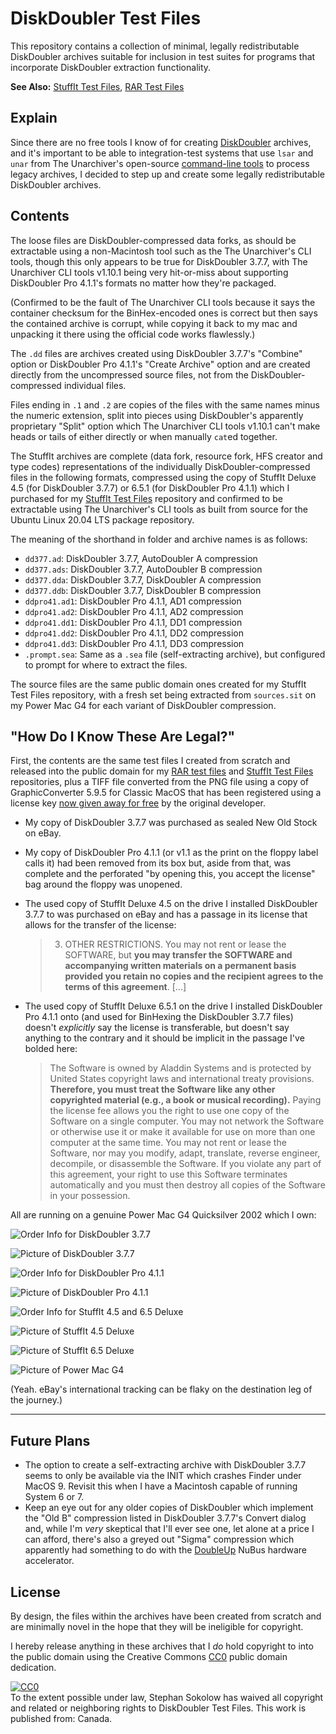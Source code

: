# DiskDoubler Test Files

This repository contains a collection of minimal, legally redistributable
DiskDoubler archives suitable for inclusion in test suites for programs that
incorporate DiskDoubler extraction functionality.

**See Also:**
[StuffIt Test Files](https://github.com/ssokolow/stuffit-test-files/),
[RAR Test Files](https://github.com/ssokolow/rar-test-files)

## Explain

Since there are no free tools I know of for creating
[DiskDoubler](https://en.wikipedia.org/wiki/DiskDoubler) archives, and it's
important to be able to integration-test systems that use `lsar` and `unar` from
The Unarchiver's open-source
[command-line tools](https://theunarchiver.com/command-line) to process legacy
archives, I decided to step up and create some legally redistributable
DiskDoubler archives.

## Contents

The loose files are DiskDoubler-compressed data forks, as should be extractable
using a non-Macintosh tool such as the The Unarchiver's CLI tools, though this
only appears to be true for DiskDoubler 3.7.7, with The Unarchiver CLI tools
v1.10.1 being very hit-or-miss about supporting DiskDoubler Pro 4.1.1's formats
no matter how they're packaged.

(Confirmed to be the fault of The Unarchiver CLI tools because it says the
container checksum for the BinHex-encoded ones is correct but then says the
contained archive is corrupt, while copying it back to my mac and unpacking it
there using the official code works flawlessly.)

The `.dd` files are archives created using DiskDoubler 3.7.7's "Combine" option
or DiskDoubler Pro 4.1.1's "Create Archive" option and are created directly from
the uncompressed source files, not from the DiskDoubler-compressed individual
files.

Files ending in `.1` and `.2` are copies of the files with the same names minus
the numeric extension, split into pieces using DiskDoubler's apparently
proprietary "Split" option which The Unarchiver CLI tools v1.10.1 can't make
heads or tails of either directly or when manually `cat`ed together.

The StuffIt archives are complete (data fork, resource fork, HFS creator and
type codes) representations of the individually DiskDoubler-compressed files in
the following formats, compressed using the copy of StuffIt Deluxe 4.5 (for
DiskDoubler 3.7.7) or 6.5.1 (for DiskDoubler Pro 4.1.1) which I purchased for my
[StuffIt Test Files](https://github.com/ssokolow/stuffit-test-files/) repository
and confirmed to be extractable using The Unarchiver's CLI tools as built from
source for the Ubuntu Linux 20.04 LTS package repository.

The meaning of the shorthand in folder and archive names is as follows:

- `dd377.ad`: DiskDoubler 3.7.7, AutoDoubler A compression
- `dd377.ads`: DiskDoubler 3.7.7, AutoDoubler B compression
- `dd377.dda`: DiskDoubler 3.7.7, DiskDoubler A compression
- `dd377.ddb`: DiskDoubler 3.7.7, DiskDoubler B compression
- `ddpro41.ad1`: DiskDoubler Pro 4.1.1, AD1 compression
- `ddpro41.ad2`: DiskDoubler Pro 4.1.1, AD2 compression
- `ddpro41.dd1`: DiskDoubler Pro 4.1.1, DD1 compression
- `ddpro41.dd2`: DiskDoubler Pro 4.1.1, DD2 compression
- `ddpro41.dd3`: DiskDoubler Pro 4.1.1, DD3 compression
- `.prompt.sea`: Same as a `.sea` file (self-extracting archive), but configured
  to prompt for where to extract the files.

The source files are the same public domain ones created for my StuffIt Test
Files repository, with a fresh set being extracted from `sources.sit` on my
Power Mac G4 for each variant of DiskDoubler compression.

## "How Do I Know These Are Legal?"

First, the contents are the same test files I created from scratch and released
into the public domain for my
[RAR test files](https://github.com/ssokolow/rar-test-files) and
[StuffIt Test Files](https://github.com/ssokolow/stuffit-test-files/)
repositories, plus a TIFF file converted from the PNG file using a copy of
GraphicConverter 5.9.5 for Classic MacOS that has been registered using a
license key
[now given away for free](https://www.lemkesoft.de/en/products/graphicconverter/download/download-old-versions/)
by the original developer.

- My copy of DiskDoubler 3.7.7 was purchased as sealed New Old Stock on eBay.
- My copy of DiskDoubler Pro 4.1.1 (or v1.1 as the print on the floppy label
  calls it) had been removed from its box but, aside from that, was complete and
  the perforated "by opening this, you accept the license" bag around the floppy
  was unopened.
- The used copy of StuffIt Deluxe 4.5 on the drive I installed DiskDoubler 3.7.7
  to was purchased on eBay and has a passage in its license that allows for the
  transfer of the license:

  > 3. OTHER RESTRICTIONS. You may not rent or lease the SOFTWARE, but **you may
  >    transfer the SOFTWARE and accompanying written materials on a permanent
  >    basis provided you retain no copies and the recipient agrees to the terms
  >    of this agreement**. [...]

- The used copy of StuffIt Deluxe 6.5.1 on the drive I installed DiskDoubler Pro
  4.1.1 onto (and used for BinHexing the DiskDoubler 3.7.7 files) doesn't
  _explicitly_ say the license is transferable, but doesn't say anything to the
  contrary and it should be implicit in the passage I've bolded here:

  > The Software is owned by Aladdin Systems and is protected by United States
  > copyright laws and international treaty provisions. **Therefore, you must
  > treat the Software like any other copyrighted material (e.g., a book or
  > musical recording).** Paying the license fee allows you the right to use one
  > copy of the Software on a single computer. You may not network the Software
  > or otherwise use it or make it available for use on more than one computer
  > at the same time. You may not rent or lease the Software, nor may you
  > modify, adapt, translate, reverse engineer, decompile, or disassemble the
  > Software. If you violate any part of this agreement, your right to use this
  > Software terminates automatically and you must then destroy all copies of
  > the Software in your possession.

All are running on a genuine Power Mac G4 Quicksilver 2002 which I own:

![Order Info for DiskDoubler 3.7.7](photos/dd377_order_info.jpg)

![Picture of DiskDoubler 3.7.7](photos/dd377.jpg)

![Order Info for DiskDoubler Pro 4.1.1](photos/ddpro411_order_info.png)

![Picture of DiskDoubler Pro 4.1.1](photos/ddpro411.jpg)

![Order Info for StuffIt 4.5 and 6.5 Deluxe](photos/stuffit_order_info.png)

![Picture of StuffIt 4.5 Deluxe](photos/stuffit45mac.jpg)

![Picture of StuffIt 6.5 Deluxe](photos/stuffit65mac.jpg)

![Picture of Power Mac G4](photos/powermacg4.jpg)

(Yeah. eBay's international tracking can be flaky on the destination leg of the
journey.)

---

## Future Plans

- The option to create a self-extracting archive with DiskDoubler 3.7.7 seems to
  only be available via the INIT which crashes Finder under MacOS 9. Revisit
  this when I have a Macintosh capable of running System 6 or 7.
- Keep an eye out for any older copies of DiskDoubler which implement the "Old
  B" compression listed in DiskDoubler 3.7.7's Convert dialog and, while I'm
  _very_ skeptical that I'll ever see one, let alone at a price I can afford,
  there's also a greyed out "Sigma" compression which apparently had something
  to do with the
  [DoubleUp](https://archive.org/details/TNM_DiskDoubler_data_compression_card_for_Macinto_20171214_0204)
  NuBus hardware accelerator.

## License

By design, the files within the archives have been created from scratch and are
minimally novel in the hope that they will be ineligible for copyright.

I hereby release anything in these archives that I _do_ hold copyright to into
the public domain using the Creative Commons
[CC0](http://creativecommons.org/publicdomain/zero/1.0/) public domain
dedication.

<p xmlns:dct="http://purl.org/dc/terms/" xmlns:vcard="http://www.w3.org/2001/vcard-rdf/3.0#">
  <a rel="license"
     href="http://creativecommons.org/publicdomain/zero/1.0/">
    <img src="http://i.creativecommons.org/p/zero/1.0/88x31.png" style="border-style: none;" alt="CC0" />
  </a>
  <br />
  To the extent possible under law,
  <span resource="[_:publisher]" rel="dct:publisher">
    <span property="dct:title">Stephan Sokolow</span></span>
  has waived all copyright and related or neighboring rights to
  <span property="dct:title">DiskDoubler Test Files</span>.
This work is published from:
<span property="vcard:Country" datatype="dct:ISO3166"
      content="CA" about="[_:publisher]">
  Canada</span>.
</p>
